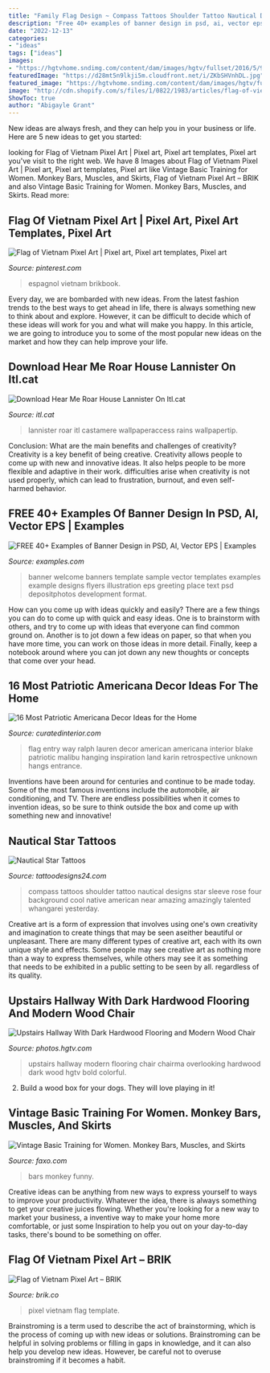 ```yaml
---
title: "Family Flag Design ~ Compass Tattoos Shoulder Tattoo Nautical Designs Star Sleeve Rose Four Background Cool Native American Near Amazing Amazingly Talented Whangarei Yesterday"
description: "Free 40+ examples of banner design in psd, ai, vector eps"
date: "2022-12-13"
categories:
- "ideas"
tags: ["ideas"]
images:
- "https://hgtvhome.sndimg.com/content/dam/images/hgtv/fullset/2016/5/9/0/Chairma-Design-Group_Carmichael-Loft_14.jpg.rend.hgtvcom.616.862.suffix/1462818160520.jpeg"
featuredImage: "https://d28mt5n9lkji5m.cloudfront.net/i/ZKbSHVnhDL.jpg"
featured_image: "https://hgtvhome.sndimg.com/content/dam/images/hgtv/fullset/2016/5/9/0/Chairma-Design-Group_Carmichael-Loft_14.jpg.rend.hgtvcom.616.862.suffix/1462818160520.jpeg"
image: "http://cdn.shopify.com/s/files/1/0822/1983/articles/flag-of-vietnam-pixel-art-pixel-art-pixel-8bit-flag-of-vietnam.png?v=1501291762"
ShowToc: true
author: "Abigayle Grant"
---
```



New ideas are always fresh, and they can help you in your business or life. Here are 5 new ideas to get you started: 

	

		
looking for Flag of Vietnam Pixel Art | Pixel art, Pixel art templates, Pixel art you've visit to the right web. We have 8 Images about Flag of Vietnam Pixel Art | Pixel art, Pixel art templates, Pixel art like Vintage Basic Training for Women. Monkey Bars, Muscles, and Skirts, Flag of Vietnam Pixel Art – BRIK and also Vintage Basic Training for Women. Monkey Bars, Muscles, and Skirts. Read more:
		
    
## Flag Of Vietnam Pixel Art | Pixel Art, Pixel Art Templates, Pixel Art

<img loading=lazy src="https://i.pinimg.com/736x/be/4a/a2/be4aa25700bc20823dbba475474ef50c--minecraft-pixel-pixel-art.jpg" onerror="this.onerror=null;this.src='https://tse1.mm.bing.net/th?id=OIP.ufTNKh036Wi7BYjQmIn2tQHaE4&amp;pid=15.1';" alt="Flag of Vietnam Pixel Art | Pixel art, Pixel art templates, Pixel art">

_Source: pinterest.com_

>espagnol vietnam brikbook. 

	

Every day, we are bombarded with new ideas. From the latest fashion trends to the best ways to get ahead in life, there is always something new to think about and explore. However, it can be difficult to decide which of these ideas will work for you and what will make you happy. In this article, we are going to introduce you to some of the most popular new ideas on the market and how they can help improve your life.

    
## Download Hear Me Roar House Lannister On Itl.cat

<img loading=lazy src="https://www.itl.cat/pngfile/big/223-2235396_hear-me-roar-house-lannister.jpg" onerror="this.onerror=null;this.src='https://tse4.mm.bing.net/th?id=OIP.ww1v5aUMeEWb_GSOQ5Me3wHaEK&amp;pid=15.1';" alt="Download Hear Me Roar House Lannister On Itl.cat">

_Source: itl.cat_

>lannister roar itl castamere wallpaperaccess rains wallpapertip. 

	

Conclusion: What are the main benefits and challenges of creativity?
Creativity is a key benefit of being creative. Creativity allows people to come up with new and innovative ideas. It also helps people to be more flexible and adaptive in their work. difficulties arise when creativity is not used properly, which can lead to frustration, burnout, and even self- harmed behavior.

    
## FREE 40+ Examples Of Banner Design In PSD, AI, Vector EPS | Examples

<img loading=lazy src="https://images.examples.com/wp-content/uploads/2017/04/School-Welcome-Banner.jpg" onerror="this.onerror=null;this.src='https://tse1.mm.bing.net/th?id=OIP.tASM8VoIzR0-rlZqtRo8hgHaHa&amp;pid=15.1';" alt="FREE 40+ Examples of Banner Design in PSD, AI, Vector EPS | Examples">

_Source: examples.com_

>banner welcome banners template sample vector templates examples example designs flyers illustration eps greeting place text psd depositphotos development format. 

	

How can you come up with ideas quickly and easily?
There are a few things you can do to come up with quick and easy ideas. One is to brainstorm with others, and try to come up with ideas that everyone can find common ground on. Another is to jot down a few ideas on paper, so that when you have more time, you can work on those ideas in more detail. Finally, keep a notebook around where you can jot down any new thoughts or concepts that come over your head.

    
## 16 Most Patriotic Americana Decor Ideas For The Home

<img loading=lazy src="https://curatedinterior.com/wp-content/uploads/2017/07/American-flag-hanging-in-entry-way.jpg" onerror="this.onerror=null;this.src='https://tse1.mm.bing.net/th?id=OIP.RuaN1tayujW5pGjV9fs7eQHaK2&amp;pid=15.1';" alt="16 Most Patriotic Americana Decor Ideas for the Home">

_Source: curatedinterior.com_

>flag entry way ralph lauren decor american americana interior blake patriotic malibu hanging inspiration land karin retrospective unknown hangs entrance. 

	

Inventions have been around for centuries and continue to be made today. Some of the most famous inventions include the automobile, air conditioning, and TV. There are endless possibilities when it comes to invention ideas, so be sure to think outside the box and come up with something new and innovative!

    
## Nautical Star Tattoos

<img loading=lazy src="http://www.tattoodesigns24.com/wp-content/uploads/2015/12/Star-Tattoo-Design-On-Shoulder-TD2490.jpg" onerror="this.onerror=null;this.src='https://tse2.mm.bing.net/th?id=OIP.TDIT2zChf2U0Q52PnVynQAHaJ4&amp;pid=15.1';" alt="Nautical Star Tattoos">

_Source: tattoodesigns24.com_

>compass tattoos shoulder tattoo nautical designs star sleeve rose four background cool native american near amazing amazingly talented whangarei yesterday. 

	

Creative art is a form of expression that involves using one's own creativity and imagination to create things that may be seen aseither beautiful or unpleasant. There are many different types of creative art, each with its own unique style and effects. Some people may see creative art as nothing more than a way to express themselves, while others may see it as something that needs to be exhibited in a public setting to be seen by all. regardless of its quality.

    
## Upstairs Hallway With Dark Hardwood Flooring And Modern Wood Chair

<img loading=lazy src="https://hgtvhome.sndimg.com/content/dam/images/hgtv/fullset/2016/5/9/0/Chairma-Design-Group_Carmichael-Loft_14.jpg.rend.hgtvcom.616.862.suffix/1462818160520.jpeg" onerror="this.onerror=null;this.src='https://tse3.mm.bing.net/th?id=OIP.Fh9SHs6U1B_L3uer6FL-tgHaKX&amp;pid=15.1';" alt="Upstairs Hallway With Dark Hardwood Flooring and Modern Wood Chair">

_Source: photos.hgtv.com_

>upstairs hallway modern flooring chair chairma overlooking hardwood dark wood hgtv bold colorful. 

	

2. Build a wood box for your dogs. They will love playing in it!

    
## Vintage Basic Training For Women. Monkey Bars, Muscles, And Skirts

<img loading=lazy src="https://d28mt5n9lkji5m.cloudfront.net/i/ZKbSHVnhDL.jpg" onerror="this.onerror=null;this.src='https://tse3.mm.bing.net/th?id=OIP.MthS1Myb6nBQPlLvEXmm9gHaJs&amp;pid=15.1';" alt="Vintage Basic Training for Women. Monkey Bars, Muscles, and Skirts">

_Source: faxo.com_

>bars monkey funny. 

	

Creative ideas can be anything from new ways to express yourself to ways to improve your productivity. Whatever the idea, there is always something to get your creative juices flowing. Whether you're looking for a new way to market your business, a inventive way to make your home more comfortable, or just some Inspiration to help you out on your day-to-day tasks, there's bound to be something on offer.

    
## Flag Of Vietnam Pixel Art – BRIK

<img loading=lazy src="http://cdn.shopify.com/s/files/1/0822/1983/articles/flag-of-vietnam-pixel-art-pixel-art-pixel-8bit-flag-of-vietnam.png?v=1501291762" onerror="this.onerror=null;this.src='https://tse4.mm.bing.net/th?id=OIP.2HJ020s--JhTBGnQksbibQHaE4&amp;pid=15.1';" alt="Flag of Vietnam Pixel Art – BRIK">

_Source: brik.co_

>pixel vietnam flag template. 

	

Brainstroming is a term used to describe the act of brainstorming, which is the process of coming up with new ideas or solutions. Brainstroming can be helpful in solving problems or filling in gaps in knowledge, and it can also help you develop new ideas. However, be careful not to overuse brainstroming if it becomes a habit.

